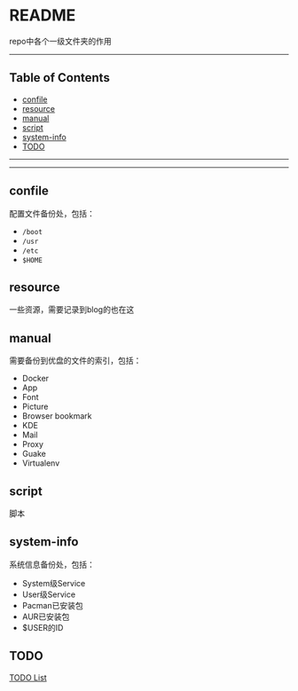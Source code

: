 # README

repo中各个一级文件夹的作用

---

## Table of Contents

<!-- vim-markdown-toc GFM -->

* [confile](#confile)
* [resource](#resource)
* [manual](#manual)
* [script](#script)
* [system-info](#system-info)
* [TODO](#todo)

<!-- vim-markdown-toc -->

---


---

## confile

配置文件备份处，包括：

- `/boot`
- `/usr`
- `/etc`
- `$HOME`

## resource

一些资源，需要记录到blog的也在这

## manual

需要备份到优盘的文件的索引，包括：

- Docker
- App
- Font
- Picture
- Browser bookmark
- KDE
- Mail
- Proxy
- Guake
- Virtualenv

## script

脚本

## system-info

系统信息备份处，包括：

- System级Service
- User级Service
- Pacman已安装包
- AUR已安装包
- $USER的ID

## TODO

[TODO List](./TODO.todo.md)
